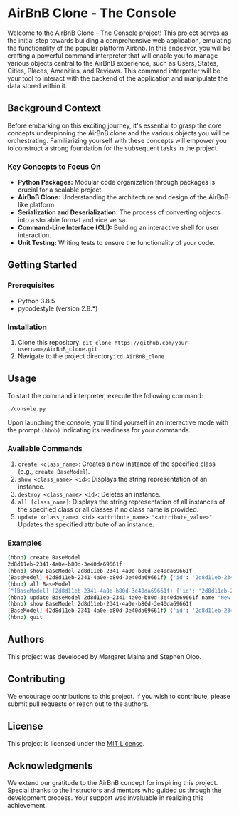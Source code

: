 # AirBnB Clone - The Console

Welcome to the AirBnB Clone - The Console project! This project serves as the initial step towards building a comprehensive web application, emulating the functionality of the popular platform Airbnb. In this endeavor, you will be crafting a powerful command interpreter that will enable you to manage various objects central to the AirBnB experience, such as Users, States, Cities, Places, Amenities, and Reviews. This command interpreter will be your tool to interact with the backend of the application and manipulate the data stored within it.

## Background Context

Before embarking on this exciting journey, it's essential to grasp the core concepts underpinning the AirBnB clone and the various objects you will be orchestrating. Familiarizing yourself with these concepts will empower you to construct a strong foundation for the subsequent tasks in the project.

### Key Concepts to Focus On

- **Python Packages:** Modular code organization through packages is crucial for a scalable project.
- **AirBnB Clone:** Understanding the architecture and design of the AirBnB-like platform.
- **Serialization and Deserialization:** The process of converting objects into a storable format and vice versa.
- **Command-Line Interface (CLI):** Building an interactive shell for user interaction.
- **Unit Testing:** Writing tests to ensure the functionality of your code.

## Getting Started

### Prerequisites

- Python 3.8.5
- pycodestyle (version 2.8.*)

### Installation

1. Clone this repository: `git clone https://github.com/your-username/AirBnB_clone.git`
2. Navigate to the project directory: `cd AirBnB_clone`

## Usage

To start the command interpreter, execute the following command:

```bash
./console.py
```

Upon launching the console, you'll find yourself in an interactive mode with the prompt `(hbnb)` indicating its readiness for your commands.

### Available Commands

1. `create <class_name>`: Creates a new instance of the specified class (e.g., `create BaseModel`).
2. `show <class_name> <id>`: Displays the string representation of an instance.
3. `destroy <class_name> <id>`: Deletes an instance.
4. `all [class_name]`: Displays the string representation of all instances of the specified class or all classes if no class name is provided.
5. `update <class_name> <id> <attribute_name> "<attribute_value>"`: Updates the specified attribute of an instance.

### Examples

```bash
(hbnb) create BaseModel
2d8d11eb-2341-4a0e-b80d-3e40da69661f
(hbnb) show BaseModel 2d8d11eb-2341-4a0e-b80d-3e40da69661f
[BaseModel] (2d8d11eb-2341-4a0e-b80d-3e40da69661f) {'id': '2d8d11eb-2341-4a0e-b80d-3e40da69661f', 'created_at': datetime.datetime(2023, 8, 10, 12, 0, 0, 123456), 'updated_at': datetime.datetime(2023, 8, 10, 12, 0, 0, 123456)}
(hbnb) all BaseModel
["[BaseModel] (2d8d11eb-2341-4a0e-b80d-3e40da69661f) {'id': '2d8d11eb-2341-4a0e-b80d-3e40da69661f', 'created_at': datetime.datetime(2023, 8, 10, 12, 0, 0, 123456), 'updated_at': datetime.datetime(2023, 8, 10, 12, 0, 0, 123456)}"]
(hbnb) update BaseModel 2d8d11eb-2341-4a0e-b80d-3e40da69661f name "New Name"
(hbnb) show BaseModel 2d8d11eb-2341-4a0e-b80d-3e40da69661f
[BaseModel] (2d8d11eb-2341-4a0e-b80d-3e40da69661f) {'id': '2d8d11eb-2341-4a0e-b80d-3e40da69661f', 'created_at': datetime.datetime(2023, 8, 10, 12, 0, 0, 123456), 'updated_at': datetime.datetime(2023, 8, 10, 12, 0, 0, 123456), 'name': 'New Name'}
(hbnb) quit
```

## Authors

This project was developed by Margaret Maina and Stephen Oloo.

## Contributing

We encourage contributions to this project. If you wish to contribute, please submit pull requests or reach out to the authors.

## License

This project is licensed under the [MIT License](https://opensource.org/licenses/MIT).

## Acknowledgments

We extend our gratitude to the AirBnB concept for inspiring this project. Special thanks to the instructors and mentors who guided us through the development process. Your support was invaluable in realizing this achievement.